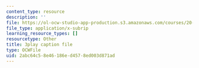 ```yaml
---
content_type: resource
description: ''
file: https://ol-ocw-studio-app-production.s3.amazonaws.com/courses/20-219-becoming-the-next-bill-nye-writing-and-hosting-the-educational-show-january-iap-2015/2abc64c58e46186ed4578ed003d871ad_3coxJFCY3T4.srt
file_type: application/x-subrip
learning_resource_types: []
resourcetype: Other
title: 3play caption file
type: OCWFile
uid: 2abc64c5-8e46-186e-d457-8ed003d871ad
---
```

